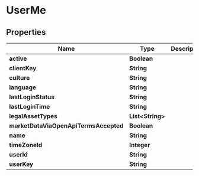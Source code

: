 # UserMe

## Properties
Name | Type | Description | Notes
------------ | ------------- | ------------- | -------------
**active** | **Boolean** |  |  [optional]
**clientKey** | **String** |  |  [optional]
**culture** | **String** |  |  [optional]
**language** | **String** |  |  [optional]
**lastLoginStatus** | **String** |  |  [optional]
**lastLoginTime** | **String** |  |  [optional]
**legalAssetTypes** | **List&lt;String&gt;** |  |  [optional]
**marketDataViaOpenApiTermsAccepted** | **Boolean** |  |  [optional]
**name** | **String** |  |  [optional]
**timeZoneId** | **Integer** |  |  [optional]
**userId** | **String** |  |  [optional]
**userKey** | **String** |  |  [optional]
